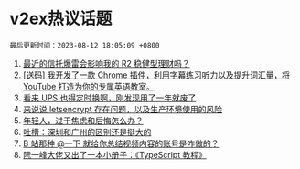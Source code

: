 # v2ex热议话题

`最后更新时间：2023-08-12 18:05:09 +0800`

1. [最近的信托爆雷会影响我的 R2 稳健型理财吗？](https://www.v2ex.com/t/964581)
1. [[送码] 我开发了一款 Chrome 插件，利用字幕练习听力以及提升词汇量，将 YouTube 打造为你的专属英语教室。](https://www.v2ex.com/t/964624)
1. [看来 UPS 也得定时换啊，刚发现用了一年就废了](https://www.v2ex.com/t/964573)
1. [来说说 letsencrypt 存在问题，以及生产环境使用的风险](https://www.v2ex.com/t/964589)
1. [年轻人，过于焦虑和后悔怎么办？](https://www.v2ex.com/t/964602)
1. [吐槽：深圳和广州的区别还是挺大的](https://www.v2ex.com/t/964638)
1. [B 站那种 @一下 就给你总结视频内容的账号是咋做的？](https://www.v2ex.com/t/964642)
1. [阮一峰大佬又出了一本小册子：《TypeScript 教程》](https://www.v2ex.com/t/964635)

